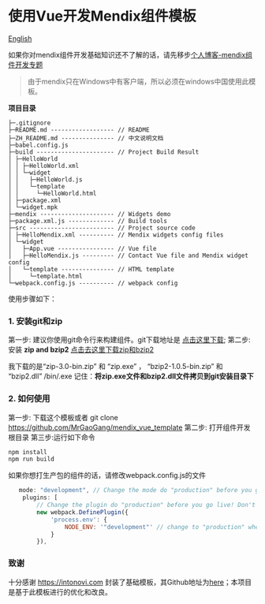# 使用Vue开发Mendix组件模板 
[English](./README.md)

如果你对mendix组件开发基础知识还不了解的话，请先移步[个人博客-mendix组件开发专题](https://mrgaogang.github.io/article/mendix/widgets/%E8%AF%A6%E7%BB%86API.html)

> 由于mendix只在Windows中有客户端，所以必须在windows中国使用此模板。


**项目目录**

```
├─.gitignore 
├─README.md ------------------ // README
├─ZH_README.md --------------- // 中文说明文档
├─babel.config.js 
├─build ---------------------- // Project Build Result
│ ├─HelloWorld 
│ │ ├─HelloWorld.xml 
│ │ └─widget 
│ │   ├─HelloWorld.js 
│ │   └─template 
│ │     └─HelloWorld.html 
│ ├─package.xml 
│ └─widget.mpk 
├─mendix --------------------- // Widgets demo
├─package.xml.js ------------- // Build tools
├─src ------------------------ // Project source code
│ ├─HelloMendix.xml ---------- // Mendix widgets config files
│ └─widget 
│   ├─App.vue ---------------- // Vue file
│   ├─HelloMendix.js --------- // Contact Vue file and Mendix widget config
│   └─template --------------- // HTML template
│     └─template.html 
└─webpack.config.js ---------- // webpack config
```

使用步骤如下：
### 1. 安装git和zip

第一步: 建议你使用git命令行来构建组件。git下载地址是 [点击这里下载](https://git-scm.com/downloads);
第二步: 安装 **zip and bzip2** [点击去这里下载zip和bzip2](https://sourceforge.net/projects/gnuwin32/files/)

我下载的是“zip-3.0-bin.zip” 和 “zip.exe” ， “bzip2-1.0.5-bin.zip” 和 “bzip2.dll” /bin/.exe
记住：**将zip.exe文件和bzip2.dll文件拷贝到git安装目录下**




### 2. 如何使用
第一步: 下载这个模板或者 git clone https://github.com/MrGaoGang/mendix_vue_template
第二步: 打开组件开发根目录
第三步:运行如下命令

```bash
npm install
npm run build
```
如果你想打生产包的组件的话，请修改webpack.config.js的文件
```js
   mode: "development", // Change the mode do "production" before you go live! Don't forget!
    plugins: [
        // Change the plugin do "production" before you go live! Don't forget!
        new webpack.DefinePlugin({
            'process.env': {
                NODE_ENV: '"development"' // change to "production" when publishing your Mendix widget
            }
        }),

```




### 致谢

十分感谢 https://intonovi.com 封装了基础模板，其Github地址为[here](https://github.com/Intonovi/mendix-vuejs-widget-boilerplate)；本项目是基于此模板进行的优化和改良。



